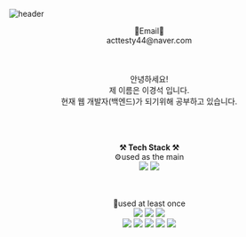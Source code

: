 ![header](https://capsule-render.vercel.app/api?type=waving&color=timeAuto&height=200&section=header&text=Welcome&fontSize=40)

<div align="center">
    📧Email📧<br/>
  acttesty44@naver.com  
<br/><br/><br/><br/>
  안녕하세요!<br/>   
  제 이름은 이경석 입니다.  <br/>
  현재 웹 개발자(백엔드)가 되기위해 공부하고 있습니다.
  <br/><br/><br/><br/>

  **⚒️ Tech Stack ⚒️**  
⚙used as the main<br/>
<img src="https://img.shields.io/badge/JAVA-007396?style=for-the-badge&logo=java&logoColor=white">
<img src="https://img.shields.io/badge/mysql-4479A1?style=for-the-badge&logo=mysql&logoColor=white">


<br/><br/>
🔧used at least once<br/>
<img src="https://img.shields.io/badge/html-E34F26?style=for-the-badge&logo=html5&logoColor=white">
<img src="https://img.shields.io/badge/css-1572B6?style=for-the-badge&logo=css3&logoColor=white">
<img src="https://img.shields.io/badge/javascript-F7DF1E?style=for-the-badge&logo=javascript&logoColor=black"> 
<br/>
<img src="https://img.shields.io/badge/jquery-0769AD?style=for-the-badge&logo=jquery&logoColor=white">
<img src="https://img.shields.io/badge/Spring-6DB33F?style=for-the-badge&logo=Spring&logoColor=white">
<img src="https://img.shields.io/badge/node.js-339933?style=for-the-badge&logo=Node.js&logoColor=white">
<img src="https://img.shields.io/badge/react-61DAFB?style=for-the-badge&logo=react&logoColor=black">
<img src="https://img.shields.io/badge/bootstrap-7952B3?style=for-the-badge&logo=bootstrap&logoColor=white">
  
 </div>

